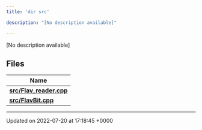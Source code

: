 ```yaml
---
title: 'dir src'

description: "[No description available]"

---
```







[No description available]

## Files

| Name           |
| -------------- |
| **[src/Flav_reader.cpp](/documentation/code/files/flav__reader_8cpp/#file-flav-reader.cpp)**  |
| **[src/FlavBit.cpp](/documentation/code/files/flavbit_8cpp/#file-flavbit.cpp)**  |






-------------------------------

Updated on 2022-07-20 at 17:18:45 +0000
